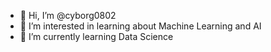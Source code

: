 - 👋 Hi, I’m @cyborg0802
- 👀 I’m interested in learning about Machine Learning and AI
- 🌱 I’m currently learning Data Science

<!---
cyborg0802/cyborg0802 is a ✨ special ✨ repository because its `README.md` (this file) appears on your GitHub profile.
You can click the Preview link to take a look at your changes.
--->
